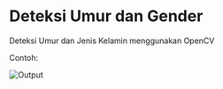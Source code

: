 # Deteksi Umur dan Gender

Deteksi Umur dan Jenis Kelamin menggunakan OpenCV

Contoh: 

![Output](https://user-images.githubusercontent.com/89855750/224960263-549ab456-bf36-45d2-84b6-2d267575735b.jpeg)
